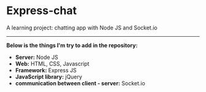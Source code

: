 # Express-chat

A learning project: chatting app with Node JS and Socket.io

---

**Below is the things I'm try to add in the repository:**
- **Server:** Node JS
- **Web:** HTML, CSS, Javascript
- **Framework:** Express JS
- **JavaScript library:** jQuery
- **communication between client - server:** Socket.io
